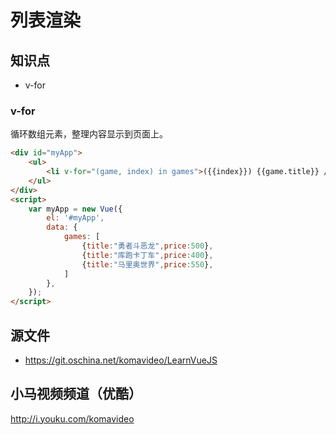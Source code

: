 列表渲染
========

## 知识点

* v-for

### v-for

循环数组元素，整理内容显示到页面上。

~~~html
<div id="myApp">
    <ul>
        <li v-for="(game, index) in games">({{index}}) {{game.title}} / 售价：{{game.price}}元</li>
    </ul>
</div>
<script>
    var myApp = new Vue({
        el: '#myApp', 
        data: {
            games: [
                {title:"勇者斗恶龙",price:500},
                {title:"库跑卡丁车",price:400},
                {title:"马里奥世界",price:550},
            ]
        },
    });
</script>
~~~

## 源文件

* https://git.oschina.net/komavideo/LearnVueJS

## 小马视频频道（优酷）

http://i.youku.com/komavideo
